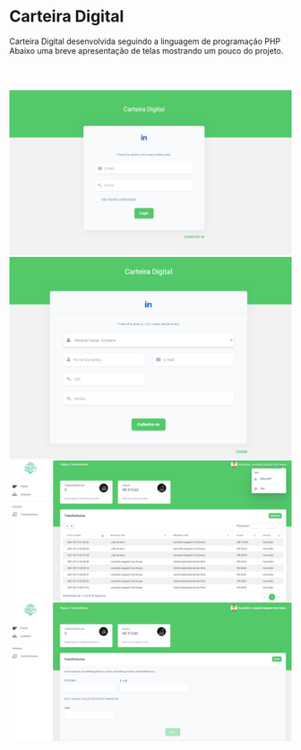 # Carteira Digital
Carteira Digital desenvolvida seguindo a linguagem de programação PHP
Abaixo uma breve apresentação de telas mostrando um pouco do projeto.

<br /><br />

<img src="https://github.com/LeonardoooCruzzz/carteira-digital-php/blob/master/view/images/tela_1.png" alt="Tela 1" style="max-width:100%;">
<img src="https://github.com/LeonardoooCruzzz/carteira-digital-php/blob/master/view/images/tela_2.png" alt="Tela 1" style="max-width:100%;">
<img src="https://github.com/LeonardoooCruzzz/carteira-digital-php/blob/master/view/images/tela_3.png" alt="Tela 1" style="max-width:100%;">
<img src="https://github.com/LeonardoooCruzzz/carteira-digital-php/blob/master/view/images/tela_4.png" alt="Tela 1" style="max-width:100%;">
